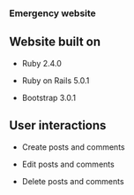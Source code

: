 ### Emergency website

## Website built on

* Ruby 2.4.0

* Ruby on Rails 5.0.1

* Bootstrap 3.0.1

## User interactions

* Create posts and comments

* Edit posts and comments

* Delete posts and comments

